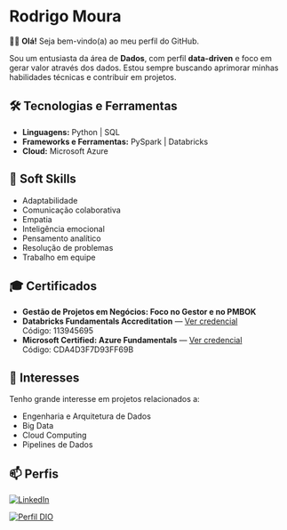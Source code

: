# Rodrigo Moura

👋🏿 **Olá!** Seja bem-vindo(a) ao meu perfil do GitHub.

Sou um entusiasta da área de **Dados**, com perfil **data-driven** e foco em gerar valor através dos dados. Estou sempre buscando aprimorar minhas habilidades técnicas e contribuir em projetos.

## 🛠️ Tecnologias e Ferramentas

- **Linguagens:** Python | SQL
- **Frameworks e Ferramentas:** PySpark | Databricks
- **Cloud:** Microsoft Azure

## 🧠 Soft Skills

- Adaptabilidade
- Comunicação colaborativa
- Empatia
- Inteligência emocional
- Pensamento analítico
- Resolução de problemas
- Trabalho em equipe

## 🎓 Certificados

- **Gestão de Projetos em Negócios: Foco no Gestor e no PMBOK**  
- **Databricks Fundamentals Accreditation** — [Ver credencial](https://credentials.databricks.com/eea4a88e-9756-41ca-a280-1c68f6e815a7)  
  Código: 113945695
- **Microsoft Certified: Azure Fundamentals** — [Ver credencial](https://learn.microsoft.com/api/credentials/share/pt-br/RodrigoMoura-1151/CDA4D3F7D93FF69B?sharingId)  
  Código: CDA4D3F7D93FF69B

## 🚀 Interesses

Tenho grande interesse em projetos relacionados a:

- Engenharia e Arquitetura de Dados
- Big Data
- Cloud Computing
- Pipelines de Dados

## 📫 Perfis

[![LinkedIn](https://img.shields.io/badge/linkedin-%230077B5.svg?style=for-the-badge&logo=linkedin&logoColor=white)](https://www.linkedin.com/in/rodrigo-moura-b1815139/)

[![Perfil DIO](https://img.shields.io/badge/-Meu%20Perfil%20na%20DIO-0077B5?style=for-the-badge&logo=gitbook&logoColor=white)](https://www.dio.me/users/rodrigomoura_di) 
